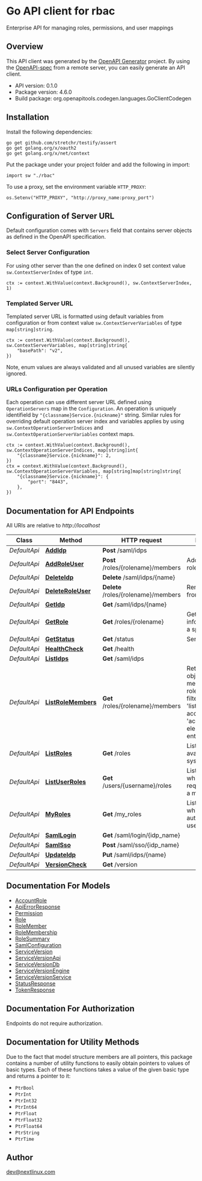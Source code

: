 # Go API client for rbac

Enterprise API for managing roles, permissions, and user mappings

## Overview
This API client was generated by the [OpenAPI Generator](https://openapi-generator.tech) project.  By using the [OpenAPI-spec](https://www.openapis.org/) from a remote server, you can easily generate an API client.

- API version: 0.1.0
- Package version: 4.6.0
- Build package: org.openapitools.codegen.languages.GoClientCodegen

## Installation

Install the following dependencies:

```shell
go get github.com/stretchr/testify/assert
go get golang.org/x/oauth2
go get golang.org/x/net/context
```

Put the package under your project folder and add the following in import:

```golang
import sw "./rbac"
```

To use a proxy, set the environment variable `HTTP_PROXY`:

```golang
os.Setenv("HTTP_PROXY", "http://proxy_name:proxy_port")
```

## Configuration of Server URL

Default configuration comes with `Servers` field that contains server objects as defined in the OpenAPI specification.

### Select Server Configuration

For using other server than the one defined on index 0 set context value `sw.ContextServerIndex` of type `int`.

```golang
ctx := context.WithValue(context.Background(), sw.ContextServerIndex, 1)
```

### Templated Server URL

Templated server URL is formatted using default variables from configuration or from context value `sw.ContextServerVariables` of type `map[string]string`.

```golang
ctx := context.WithValue(context.Background(), sw.ContextServerVariables, map[string]string{
	"basePath": "v2",
})
```

Note, enum values are always validated and all unused variables are silently ignored.

### URLs Configuration per Operation

Each operation can use different server URL defined using `OperationServers` map in the `Configuration`.
An operation is uniquely identifield by `"{classname}Service.{nickname}"` string.
Similar rules for overriding default operation server index and variables applies by using `sw.ContextOperationServerIndices` and `sw.ContextOperationServerVariables` context maps.

```
ctx := context.WithValue(context.Background(), sw.ContextOperationServerIndices, map[string]int{
	"{classname}Service.{nickname}": 2,
})
ctx = context.WithValue(context.Background(), sw.ContextOperationServerVariables, map[string]map[string]string{
	"{classname}Service.{nickname}": {
		"port": "8443",
	},
})
```

## Documentation for API Endpoints

All URIs are relative to *http://localhost*

Class | Method | HTTP request | Description
------------ | ------------- | ------------- | -------------
*DefaultApi* | [**AddIdp**](docs/DefaultApi.md#addidp) | **Post** /saml/idps | 
*DefaultApi* | [**AddRoleUser**](docs/DefaultApi.md#addroleuser) | **Post** /roles/{rolename}/members | Add a user to the role
*DefaultApi* | [**DeleteIdp**](docs/DefaultApi.md#deleteidp) | **Delete** /saml/idps/{name} | 
*DefaultApi* | [**DeleteRoleUser**](docs/DefaultApi.md#deleteroleuser) | **Delete** /roles/{rolename}/members | Remove a user from the role
*DefaultApi* | [**GetIdp**](docs/DefaultApi.md#getidp) | **Get** /saml/idps/{name} | 
*DefaultApi* | [**GetRole**](docs/DefaultApi.md#getrole) | **Get** /roles/{rolename} | Get detailed information about a specific role
*DefaultApi* | [**GetStatus**](docs/DefaultApi.md#getstatus) | **Get** /status | Service status
*DefaultApi* | [**HealthCheck**](docs/DefaultApi.md#healthcheck) | **Get** /health | 
*DefaultApi* | [**ListIdps**](docs/DefaultApi.md#listidps) | **Get** /saml/idps | 
*DefaultApi* | [**ListRoleMembers**](docs/DefaultApi.md#listrolemembers) | **Get** /roles/{rolename}/members | Returns a list of objects that have members in the role. The list is filtered by &#39;listRoleMembers&#39; access for the &#39;account&#39; element of each entry.
*DefaultApi* | [**ListRoles**](docs/DefaultApi.md#listroles) | **Get** /roles | List roles available in the system
*DefaultApi* | [**ListUserRoles**](docs/DefaultApi.md#listuserroles) | **Get** /users/{username}/roles | List the roles for which the requested user is a member
*DefaultApi* | [**MyRoles**](docs/DefaultApi.md#myroles) | **Get** /my_roles | List the roles for which the authenticated user is a member
*DefaultApi* | [**SamlLogin**](docs/DefaultApi.md#samllogin) | **Get** /saml/login/{idp_name} | 
*DefaultApi* | [**SamlSso**](docs/DefaultApi.md#samlsso) | **Post** /saml/sso/{idp_name} | 
*DefaultApi* | [**UpdateIdp**](docs/DefaultApi.md#updateidp) | **Put** /saml/idps/{name} | 
*DefaultApi* | [**VersionCheck**](docs/DefaultApi.md#versioncheck) | **Get** /version | 


## Documentation For Models

 - [AccountRole](docs/AccountRole.md)
 - [ApiErrorResponse](docs/ApiErrorResponse.md)
 - [Permission](docs/Permission.md)
 - [Role](docs/Role.md)
 - [RoleMember](docs/RoleMember.md)
 - [RoleMembership](docs/RoleMembership.md)
 - [RoleSummary](docs/RoleSummary.md)
 - [SamlConfiguration](docs/SamlConfiguration.md)
 - [ServiceVersion](docs/ServiceVersion.md)
 - [ServiceVersionApi](docs/ServiceVersionApi.md)
 - [ServiceVersionDb](docs/ServiceVersionDb.md)
 - [ServiceVersionEngine](docs/ServiceVersionEngine.md)
 - [ServiceVersionService](docs/ServiceVersionService.md)
 - [StatusResponse](docs/StatusResponse.md)
 - [TokenResponse](docs/TokenResponse.md)


## Documentation For Authorization

 Endpoints do not require authorization.


## Documentation for Utility Methods

Due to the fact that model structure members are all pointers, this package contains
a number of utility functions to easily obtain pointers to values of basic types.
Each of these functions takes a value of the given basic type and returns a pointer to it:

* `PtrBool`
* `PtrInt`
* `PtrInt32`
* `PtrInt64`
* `PtrFloat`
* `PtrFloat32`
* `PtrFloat64`
* `PtrString`
* `PtrTime`

## Author

dev@nextlinux.com

